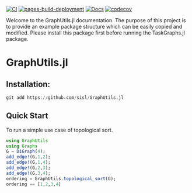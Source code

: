 [![CI](https://github.com/sisl/GraphUtils.jl/actions/workflows/ci.yml/badge.svg)](https://github.com/sisl/GraphUtils.jl/actions/workflows/ci.yml)
[![pages-build-deployment](https://github.com/sisl/GraphUtils.jl/actions/workflows/pages/pages-build-deployment/badge.svg)](https://github.com/sisl/GraphUtils.jl/actions/workflows/pages/pages-build-deployment)
[![Docs](https://img.shields.io/badge/docs-stable-blue.svg)](https://sisl.github.io/GraphUtils.jl/latest/)
[![codecov](https://codecov.io/github/sisl/GraphUtils.jl/branch/master/graph/badge.svg?token=KS4IA9UJD2)](https://codecov.io/github/sisl/GraphUtils.jl)

Welcome to the GraphUtils.jl documentation. The purpose of this project is to provide an example package structure which can be easily copied and modified.
Please install this package first before running the TaskGraphs.jl package.
# GraphUtils.jl
## Installation:
```julia
git add https://github.com/sisl/GraphUtils.jl
```


## Quick Start
To run a simple use case of topological sort.
```julia
using GraphUtils
using Graphs
G = DiGraph(4);
add_edge!(G,1,2);
add_edge!(G,1,4);
add_edge!(G,2,3);
add_edge!(G,3,4);
ordering = GraphUtils.topological_sort(G);
ordering == [1,2,3,4]

```

